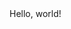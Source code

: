 <!DOCTYPE html>
<html lang="en" dir="ltr">
 <head>
  <meta charset="utf-8">
  <title>hello</title>
  </head>
  <body>
    Hello, world!
  </body>
 </html>
 

